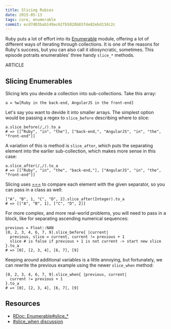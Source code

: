 ```yaml
---
title: Slicing Rubies
date: 2015-05-13
tags: core, enumerable
commit: ecd7d03bab149ac62fb5028b83fde82ebd13dc2c
---
```


Ruby puts a lot of effort into its [Enumerable](http://ruby-doc.org/core-2.4.0/Enumerable) module, offering a lot of different ways of iterating through collections. It is one of the reasons for Ruby's success, but you can also call it idiosyncratic, sometimes. This episode potraits enumerables' three handy `slice_*` methods.

ARTICLE

## Slicing Enumerables

Slicing lets you devide a collection into sub-collections. Take this array:

    a = %w[Ruby in the back-end, AngularJS in the front-end]

Let's say you want to devide it into smaller arrays. The simplest option would be passing a regex to `slice_before` describing where to slice:

    a.slice_before(/,/).to_a
    # => [["Ruby", "in", "the"], ["back-end,", "AngularJS", "in", "the", "front-end"]]

A variation of this is method is `slice_after`, which puts the separating element into the earlier sub-collection, which makes more sense in this case:

    a.slice_after(/,/).to_a
    # => [["Ruby", "in", "the", "back-end,"], ["AngularJS", "in", "the", "front-end"]]

Slicing uses [===](http://ruby-doc.org/core-2.4.0/Object.html#method-i-3D-3D-3D) to compare each element with the given separator, so you can pass in a class as well:

    ["A", "B", 1, "C", "D", 2].slice_after(Integer).to_a
    # => [["A", "B", 1], ["C", "D", 2]]

For more complex, and more real-world problems, you will need to pass in a block, like for separating ascending numerical sequences:

    previous = Float::NAN
    [0, 2, 3, 4, 6, 7, 9].slice_before{ |current|
      previous, slice = current, current != previous + 1
      slice # is false if previous + 1 is not current -> start new slice
    }.to_a
    # => [0], [2, 3, 4], [6, 7], [9]

Keeping around additional variables is a little annoying, but fortunately, we can rewrite the previous example using the newer `slice_when` method:

    [0, 2, 3, 4, 6, 7, 9].slice_when{ |previous, current|
      current != previous + 1
    }.to_a
    # => [0], [2, 3, 4], [6, 7], [9]


## Resources

- [RDoc: Enumerable#slice_*](http://ruby-doc.org/core-2.4.0/Enumerable.html#method-i-slice_after)
- [#slice_when discussion](https://bugs.ruby-lang.org/issues/9826)
